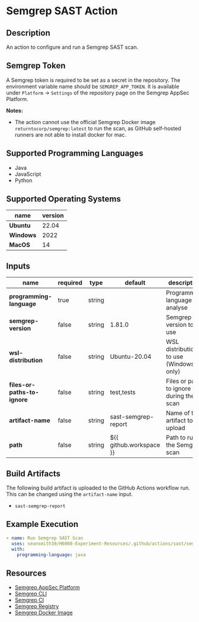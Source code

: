 # Semgrep SAST Action

## Description

An action to configure and run a Semgrep SAST scan.

## Semgrep Token

A Semgrep token is required to be set as a secret in the repository. The environment variable name should be `SEMGREP_APP_TOKEN`.
It is available under `Platform` → `Settings` of the repository page on the Semgrep AppSec Platform.

**Notes:**
- The action cannot use the official Semgrep Docker image `returntocorp/semgrep:latest` to run the scan, as GitHub self-hosted runners are not able to install docker for mac.

## Supported Programming Languages

- Java
- JavaScript
- Python

## Supported Operating Systems

| name        | version | 
|-------------|---------|
| **Ubuntu**  | 22.04   |
| **Windows** | 2022    |
| **MacOS**   | 14      |

## Inputs

| name                         | required | type   | default                 | description                              |
|------------------------------|----------|--------|-------------------------|------------------------------------------|
| **programming-language**     | true     | string |                         | Programming language to analyse          |
| **semgrep-version**          | false    | string | 1.81.0                  | Semgrep version to use                   |
| **wsl-distribution**         | false    | string | Ubuntu-20.04            | WSL distribution to use (Windows only)   |
| **files-or-paths-to-ignore** | false    | string | test,tests              | Files or paths to ignore during the scan |
| **artifact-name**            | false    | string | sast-semgrep-report     | Name of the artifact to upload           |
| **path**                     | false    | string | ${{ github.workspace }} | Path to run the Semgrep scan             |

## Build Artifacts

The following build artifact is uploaded to the GitHub Actions workflow run. This can be changed using the `artifact-name` input.
- `sast-semgrep-report`

## Example Execution

```yaml
- name: Run Semgrep SAST Scan
  uses: seansmith39/H6060-Experiment-Resources/.github/actions/sast/semgrep@main
  with:
    programming-language: java
```

## Resources

- [Semgrep AppSec Platform](https://app.semgrep.dev)
- [Semgrep CLI](https://semgrep.dev/docs/cli-reference)
- [Semgrep CI](https://semgrep.dev/docs/deployment/add-semgrep-to-ci)
- [Semgrep Registry](https://semgrep.dev/explore)
- [Semgrep Docker Image](https://hub.docker.com/r/returntocorp/semgrep)